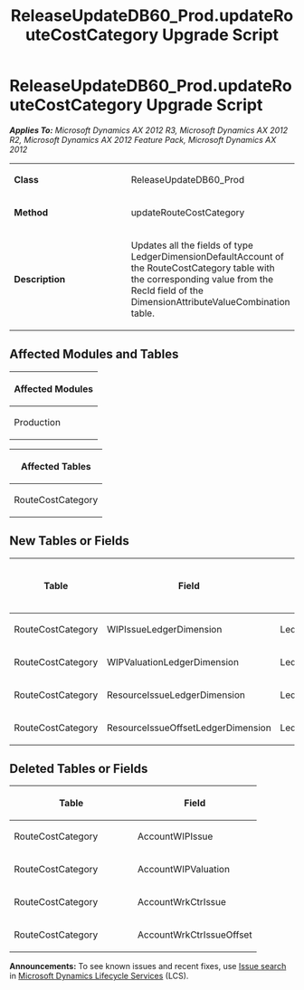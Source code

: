 ﻿---
title: ReleaseUpdateDB60_Prod.updateRouteCostCategory Upgrade Script
TOCTitle: ReleaseUpdateDB60_Prod.updateRouteCostCategory Upgrade Script
ms:assetid: ed7bd129-2299-ba12-a7d9-fa6caa2c0fc1
ms:mtpsurl: https://msdn.microsoft.com/en-us/library/JJ719964(v=AX.60)
ms:contentKeyID: 49712036
ms.date: 05/18/2015
mtps_version: v=AX.60
---

# ReleaseUpdateDB60\_Prod.updateRouteCostCategory Upgrade Script 


_**Applies To:** Microsoft Dynamics AX 2012 R3, Microsoft Dynamics AX 2012 R2, Microsoft Dynamics AX 2012 Feature Pack, Microsoft Dynamics AX 2012_

<table>
<colgroup>
<col style="width: 50%" />
<col style="width: 50%" />
</colgroup>
<tbody>
<tr class="odd">
<td><p><strong>Class</strong></p></td>
<td><p>ReleaseUpdateDB60_Prod</p></td>
</tr>
<tr class="even">
<td><p><strong>Method</strong></p></td>
<td><p>updateRouteCostCategory</p></td>
</tr>
<tr class="odd">
<td><p><strong>Description</strong></p></td>
<td><p>Updates all the fields of type LedgerDimensionDefaultAccount of the RouteCostCategory table with the corresponding value from the RecId field of the DimensionAttributeValueCombination table.</p></td>
</tr>
</tbody>
</table>


## Affected Modules and Tables

<table>
<colgroup>
<col style="width: 100%" />
</colgroup>
<thead>
<tr class="header">
<th><p>Affected Modules</p></th>
</tr>
</thead>
<tbody>
<tr class="odd">
<td><p>Production</p></td>
</tr>
</tbody>
</table>


<table>
<colgroup>
<col style="width: 100%" />
</colgroup>
<thead>
<tr class="header">
<th><p>Affected Tables</p></th>
</tr>
</thead>
<tbody>
<tr class="odd">
<td><p>RouteCostCategory</p></td>
</tr>
</tbody>
</table>


## New Tables or Fields

<table>
<colgroup>
<col style="width: 33%" />
<col style="width: 33%" />
<col style="width: 33%" />
</colgroup>
<thead>
<tr class="header">
<th><p>Table</p></th>
<th><p>Field</p></th>
<th><p>Extended Data Type</p>
<p>-or- Base Enum</p></th>
</tr>
</thead>
<tbody>
<tr class="odd">
<td><p>RouteCostCategory</p></td>
<td><p>WIPIssueLedgerDimension</p></td>
<td><p>LedgerDimensionDefaultAccount</p></td>
</tr>
<tr class="even">
<td><p>RouteCostCategory</p></td>
<td><p>WIPValuationLedgerDimension</p></td>
<td><p>LedgerDimensionDefaultAccount</p></td>
</tr>
<tr class="odd">
<td><p>RouteCostCategory</p></td>
<td><p>ResourceIssueLedgerDimension</p></td>
<td><p>LedgerDimensionDefaultAccount</p></td>
</tr>
<tr class="even">
<td><p>RouteCostCategory</p></td>
<td><p>ResourceIssueOffsetLedgerDimension</p></td>
<td><p>LedgerDimensionDefaultAccount</p></td>
</tr>
</tbody>
</table>


## Deleted Tables or Fields

<table>
<colgroup>
<col style="width: 50%" />
<col style="width: 50%" />
</colgroup>
<thead>
<tr class="header">
<th><p>Table</p></th>
<th><p>Field</p></th>
</tr>
</thead>
<tbody>
<tr class="odd">
<td><p>RouteCostCategory</p></td>
<td><p>AccountWIPIssue</p></td>
</tr>
<tr class="even">
<td><p>RouteCostCategory</p></td>
<td><p>AccountWIPValuation</p></td>
</tr>
<tr class="odd">
<td><p>RouteCostCategory</p></td>
<td><p>AccountWrkCtrIssue</p></td>
</tr>
<tr class="even">
<td><p>RouteCostCategory</p></td>
<td><p>AccountWrkCtrIssueOffset</p></td>
</tr>
</tbody>
</table>

  
**Announcements:** To see known issues and recent fixes, use [Issue search](http://go.microsoft.com/fwlink/?linkid=389258) in [Microsoft Dynamics Lifecycle Services](http://go.microsoft.com/fwlink/?linkid=306505) (LCS).

